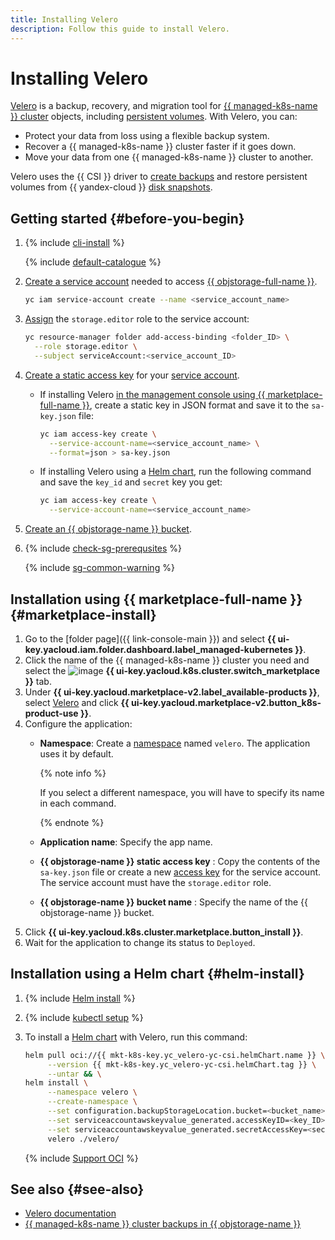 ```yaml
---
title: Installing Velero
description: Follow this guide to install Velero.
---
```


# Installing Velero


[Velero](https://velero.io/) is a backup, recovery, and migration tool for [{{ managed-k8s-name }} cluster](../../concepts/index.md#kubernetes-cluster) objects, including [persistent volumes](../../concepts/volume.md#persistent-volume). With Velero, you can:
* Protect your data from loss using a flexible backup system.
* Recover a {{ managed-k8s-name }} cluster faster if it goes down.
* Move your data from one {{ managed-k8s-name }} cluster to another.

Velero uses the {{ CSI }} driver to [create backups](../../tutorials/kubernetes-backup.md) and restore persistent volumes from {{ yandex-cloud }} [disk snapshots](../../../compute/concepts/snapshot.md).

## Getting started {#before-you-begin}

1. {% include [cli-install](../../../_includes/cli-install.md) %}

   {% include [default-catalogue](../../../_includes/default-catalogue.md) %}

1. [Create a service account](../../../iam/operations/sa/create.md) needed to access [{{ objstorage-full-name }}](../../../storage/).

   ```bash
   yc iam service-account create --name <service_account_name>
   ```

1. [Assign](../../../iam/operations/sa/assign-role-for-sa.md) the `storage.editor` role to the service account:

   ```bash
   yc resource-manager folder add-access-binding <folder_ID> \
     --role storage.editor \
     --subject serviceAccount:<service_account_ID>
   ```

1. [Create a static access key](../../../iam/operations/sa/create-access-key.md) for your [service account](../../../iam/concepts/users/service-accounts.md).

   * If installing Velero [in the management console using {{ marketplace-full-name }}](#marketplace-install), create a static key in JSON format and save it to the `sa-key.json` file:

     ```bash
     yc iam access-key create \
       --service-account-name=<service_account_name> \
       --format=json > sa-key.json
     ```

   * If installing Velero using a [Helm chart](#helm-install), run the following command and save the `key_id` and `secret` key you get:

     ```bash
     yc iam access-key create \
       --service-account-name=<service_account_name>
     ```

1. [Create an {{ objstorage-name }} bucket](../../../storage/operations/buckets/create.md).

1. {% include [check-sg-prerequsites](../../../_includes/managed-kubernetes/security-groups/check-sg-prerequsites-lvl3.md) %}

    {% include [sg-common-warning](../../../_includes/managed-kubernetes/security-groups/sg-common-warning.md) %}

## Installation using {{ marketplace-full-name }} {#marketplace-install}

1. Go to the [folder page]({{ link-console-main }}) and select **{{ ui-key.yacloud.iam.folder.dashboard.label_managed-kubernetes }}**.
1. Click the name of the {{ managed-k8s-name }} cluster you need and select the ![image](../../../_assets/console-icons/shopping-cart.svg) **{{ ui-key.yacloud.k8s.cluster.switch_marketplace }}** tab.
1. Under **{{ ui-key.yacloud.marketplace-v2.label_available-products }}**, select [Velero](/marketplace/products/yc/velero-yc-csi) and click **{{ ui-key.yacloud.marketplace-v2.button_k8s-product-use }}**.
1. Configure the application:
   * **Namespace**: Create a [namespace](../../concepts/index.md#namespace) named `velero`. The application uses it by default.

     {% note info %}

     If you select a different namespace, you will have to specify its name in each command.

     {% endnote %}

   * **Application name**: Specify the app name.
   * **{{ objstorage-name }} static access key** : Copy the contents of the `sa-key.json` file or create a new [access key](../../../iam/concepts/authorization/access-key.md) for the service account. The service account must have the `storage.editor` role.
   * **{{ objstorage-name }} bucket name** : Specify the name of the {{ objstorage-name }} bucket.
1. Click **{{ ui-key.yacloud.k8s.cluster.marketplace.button_install }}**.
1. Wait for the application to change its status to `Deployed`.

## Installation using a Helm chart {#helm-install}

1. {% include [Helm install](../../../_includes/managed-kubernetes/helm-install.md) %}
1. {% include [kubectl setup](../../../_includes/managed-kubernetes/kubectl-install.md) %}
1. To install a [Helm chart](https://helm.sh/docs/topics/charts/) with Velero, run this command:

   ```bash
   helm pull oci://{{ mkt-k8s-key.yc_velero-yc-csi.helmChart.name }} \
        --version {{ mkt-k8s-key.yc_velero-yc-csi.helmChart.tag }} \
        --untar && \
   helm install \
        --namespace velero \
        --create-namespace \
        --set configuration.backupStorageLocation.bucket=<bucket_name> \
        --set serviceaccountawskeyvalue_generated.accessKeyID=<key_ID> \
        --set serviceaccountawskeyvalue_generated.secretAccessKey=<secret_key> \
        velero ./velero/
   ```

   {% include [Support OCI](../../../_includes/managed-kubernetes/note-helm-experimental-oci.md) %}

## See also {#see-also}

* [Velero documentation](https://velero.io/docs/v1.11/examples/)
* [{{ managed-k8s-name }} cluster backups in {{ objstorage-name }}](../../tutorials/kubernetes-backup.md)
